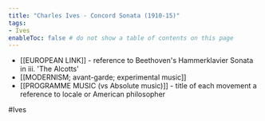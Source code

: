 ```yaml
---
title: "Charles Ives - Concord Sonata (1910-15)"
tags:
- Ives   
enableToc: false # do not show a table of contents on this page
---
```


- [[EUROPEAN LINK]] - reference to Beethoven's Hammerklavier Sonata in iii. 'The Alcotts'
- [[MODERNISM; avant-garde; experimental music]]
- [[PROGRAMME MUSIC (vs Absolute music)]] - title of each movement a reference to locale or American philosopher

#Ives